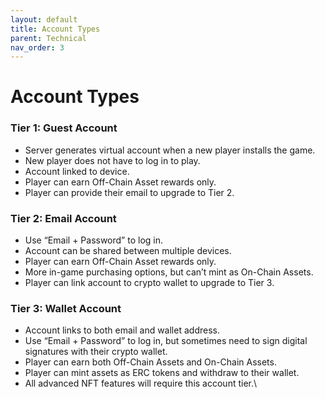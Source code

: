 ```yaml
---
layout: default
title: Account Types
parent: Technical
nav_order: 3
---
```

# Account Types

### Tier 1: Guest Account

* Server generates virtual account when a new player installs the game.
* New player does not have to log in to play.
* Account linked to device.
* Player can earn Off-Chain Asset rewards only.
* Player can provide their email to upgrade to Tier 2.

### Tier 2: Email Account

* Use “Email + Password” to log in.
* Account can be shared between multiple devices.
* Player can earn Off-Chain Asset rewards only.
* More in-game purchasing options, but can’t mint as On-Chain Assets.
* Player can link account to crypto wallet to upgrade to Tier 3.

### Tier 3: Wallet Account

* Account links to both email and wallet address.
* Use “Email + Password” to log in, but sometimes need to sign digital signatures with their crypto wallet.
* Player can earn both Off-Chain Assets and On-Chain Assets.
* Player can mint assets as ERC tokens and withdraw to their wallet.
* All advanced NFT features will require this account tier.\
